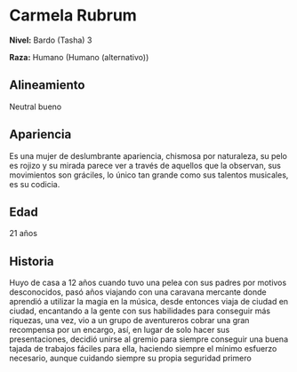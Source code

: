 # Carmela Rubrum

**Nivel:** Bardo (Tasha) 3

**Raza:** Humano (Humano (alternativo))

## Alineamiento
Neutral bueno

## Apariencia
Es una mujer de deslumbrante apariencia, chismosa por naturaleza, su pelo es rojizo y su mirada parece ver a través de aquellos que la observan, sus movimientos son gráciles, lo único tan grande como sus talentos musicales, es su codicia.

## Edad
21 años

## Historia
 Huyo de casa a 12 años cuando tuvo una pelea con sus padres por motivos desconocidos, pasó años viajando con una caravana mercante donde aprendió a utilizar la magia en la música,  desde entonces viaja de ciudad en ciudad, encantando a la gente con sus habilidades para conseguir más riquezas, una vez, vio a un grupo de aventureros cobrar una gran recompensa por un encargo, así, en lugar de solo hacer sus presentaciones, decidió unirse al gremio para siempre conseguir una buena tajada de trabajos fáciles para ella, haciendo siempre el mínimo esfuerzo necesario, aunque cuidando siempre su propia seguridad primero

